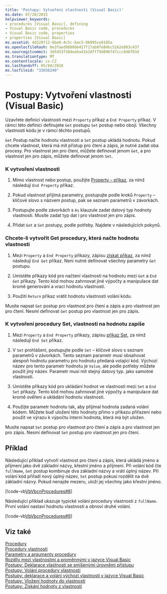 ```yaml
---
title: 'Postupy: Vytvoření vlastnosti (Visual Basic)'
ms.date: 07/20/2015
helpviewer_keywords:
- procedures [Visual Basic], defining
- Visual Basic code, procedures
- Visual Basic code, properties
- properties [Visual Basic]
ms.assetid: 4d229712-6be8-4c5c-bac5-06995ce9185a
ms.openlocfilehash: 6e3faed9880b6417f17ab8fe84bc5162e803c437
ms.sourcegitcommit: 3d5d33f384eeba41b2dff79d096f47ccc8d8f03d
ms.translationtype: MT
ms.contentlocale: cs-CZ
ms.lasthandoff: 05/04/2018
ms.locfileid: "33656240"
---
```

# <a name="how-to-create-a-property-visual-basic"></a>Postupy: Vytvoření vlastnosti (Visual Basic)
Uzavřete definici vlastnosti mezi `Property` příkaz a `End Property` příkaz. V rámci této definici definujete `Get` postupu `Set` postup nebo obojí. Všechny vlastnosti kódu je v rámci těchto postupů.  
  
 `Get` Postup načte hodnotu vlastnosti a `Set` postup ukládá hodnotu. Pokud chcete vlastnost, která má mít přístup pro čtení a zápis, je nutné zadat oba procesy. Pro vlastnost jen pro čtení, můžete definovat jenom `Get`, a pro vlastnost jen pro zápis, můžete definovat jenom `Set`.  
  
### <a name="to-create-a-property"></a>K vytvoření vlastnosti  
  
1.  Mimo vlastnost nebo postup, použijte [Property – příkaz](../../../../visual-basic/language-reference/statements/property-statement.md), za nímž následují `End Property` příkaz.  
  
2.  Pokud vlastnost přijímá parametry, postupujte podle kroků `Property` – klíčové slovo s názvem postup, pak se seznam parametrů v závorkách.  
  
3.  Postupujte podle závorkách s `As` klauzule zadat datový typ hodnoty vlastnosti. Musíte zadat typ dat i pro vlastnost jen pro zápis.  
  
4.  Přidat `Get` a `Set` postupy, podle potřeby. Najdete v následujících pokynů.  
  
### <a name="to-create-a-get-procedure-that-retrieves-a-property-value"></a>Chcete-li vytvořit Get procedury, která načte hodnotu vlastnosti  
  
1.  Mezi `Property` a `End Property` příkazy, zápisu [získat příkaz](../../../../visual-basic/language-reference/statements/get-statement.md), za nímž následují `End Get` příkaz. Není nutné definovat všechny parametry `Get` postupu.  
  
2.  Umístěte příkazy kód pro načtení vlastnosti na hodnotu mezi `Get` a `End Get` příkazy. Tento kód mohou zahrnovat jiné výpočty a manipulace dat kromě generování a vrací hodnotu vlastnosti.  
  
3.  Použití `Return` příkaz vrátit hodnotu vlastnosti volání kódu.  
  
 Musíte napsat `Get` postup pro vlastnost pro čtení a zápis a pro vlastnost jen pro čtení. Nesmí definovat `Get` postup pro vlastnost jen pro zápis.  
  
### <a name="to-create-a-set-procedure-that-writes-a-propertys-value"></a>K vytvoření procedury Set, vlastnosti na hodnotu zapíše  
  
1.  Mezi `Property` a `End Property` příkazy, zápisu [příkaz Set](../../../../visual-basic/language-reference/statements/set-statement.md), za nímž následují `End Set` příkaz.  
  
2.  V `Set` prohlášení, postupujte podle `Set` – klíčové slovo s seznam parametrů v závorkách. Tento seznam parametr musí obsahovat alespoň hodnotu parametru pro hodnotu předaná volající kód. Výchozí název pro tento parametr hodnotu je `Value`, ale podle potřeby můžete použít jiný název. Parametr musí mít stejný datový typ. jako samotné vlastnosti.  
  
3.  Umístěte příkazy kód pro ukládání hodnot ve vlastnosti mezi `Set` a `End Set` příkazy. Tento kód mohou zahrnovat jiné výpočty a manipulace dat kromě ověření a ukládání hodnotu vlastnosti.  
  
4.  Použijte parametr hodnotu tak, aby přijímal hodnota zadaná volání kódem. Můžete buď uložení této hodnoty přímo v příkazu přiřazení nebo použít ve výrazu k výpočtu interní hodnota, která má být uložen.  
  
 Musíte napsat `Set` postup pro vlastnost pro čtení a zápis a pro vlastnost jen pro zápis. Nesmí definovat `Set` postup pro vlastnost jen pro čtení.  
  
## <a name="example"></a>Příklad  
 Následující příklad vytvoří vlastnost pro čtení a zápis, která ukládá jméno a příjmení jako dvě základní názvy, křestní jméno a příjmení. Při volání kód čte `fullName`, `Get` postup kombinuje dva základní názvy a vrátí úplný název. Při volání kód přiřadí nový úplný název, `Set` postup pokusí rozdělit na dvě základní názvy. Pokud nenajde mezeru, uloží jej všechny jako křestní jméno.  
  
 [!code-vb[VbVbcnProcedures#8](./codesnippet/VisualBasic/how-to-create-a-property_1.vb)]  
  
 Následující příklad ukazuje typické volání procedury vlastnosti z `fullName`. První volání nastaví hodnotu vlastnosti a obnoví druhé volání.  
  
 [!code-vb[VbVbcnProcedures#9](./codesnippet/VisualBasic/how-to-create-a-property_2.vb)]  
  
## <a name="see-also"></a>Viz také  
 [Procedury](./index.md)  
 [Procedury vlastnosti](./property-procedures.md)  
 [Parametry a argumenty procedury](./procedure-parameters-and-arguments.md)  
 [Rozdíly mezi vlastnostmi a proměnnými v jazyce Visual Basic](./differences-between-properties-and-variables.md)  
 [Postupy: Deklarace vlastnosti se smíšenými úrovněmi přístupu](./how-to-declare-a-property-with-mixed-access-levels.md)  
 [Postupy: Volání procedury vlastnosti](./how-to-call-a-property-procedure.md)  
 [Postupy: deklarace a volání výchozí vlastnosti v jazyce Visual Basic](./how-to-declare-and-call-a-default-property.md)  
 [Postupy: Vložení hodnoty do vlastnosti](./how-to-put-a-value-in-a-property.md)  
 [Postupy: Získání hodnoty z vlastnosti](./how-to-get-a-value-from-a-property.md)

